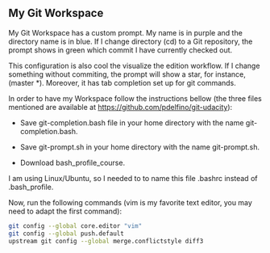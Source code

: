 ## My Git Workspace

My Git Workspace has a custom prompt. My name is in purple and the directory
name is in blue.  If I change directory (cd) to a Git repository, the prompt
shows in green which commit I have currently checked out.

This configuration is also cool the visualize the edition workflow. If I change
something without commiting, the prompt will show a star, for instance, (master
\*). Moreover, it has tab completion set up for git commands.

In order to have my Workspace follow the instructions bellow (the three files
mentioned are available at https://github.com/pdelfino/git-udacity):

+ Save git-completion.bash file in your home directory with the name
git-completion.bash.

+ Save git-prompt.sh in your home directory with the name git-prompt.sh.

+ Download bash\_profile\_course.

I am using Linux/Ubuntu, so I needed to to name this file .bashrc instead of
.bash\_profile.

Now, run the following commands (vim is my favorite text editor, you may need
to adapt the first command):

```bash 
git config --global core.editor "vim" 
git config --global push.default
upstream git config --global merge.conflictstyle diff3

```

